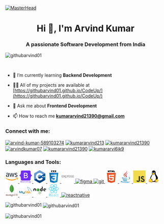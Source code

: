 [![MasterHead](https://media.licdn.com/dms/image/v2/D4D16AQEBNgPvxHrvEQ/profile-displaybackgroundimage-shrink_350_1400/profile-displaybackgroundimage-shrink_350_1400/0/1732952321429?e=1739404800&v=beta&t=ywslPyqIW0Bt___W24Du_8W3dtAgxXpe9Q2HWrouO98)](https://rishavchanda.io)
<h1 align="center">Hi 👋, I'm Arvind Kumar</h1>
<h3 align="center">A passionate Software Development from India</h3>

<p align="left"> <img src="https://komarev.com/ghpvc/?username=githubarvind01&label=Profile%20views&color=0e75b6&style=flat" alt="githubarvind01" /> </p>

<p align="left"> <a href="https://twitter.com/" target="blank"><img src="https://img.shields.io/twitter/follow/?logo=twitter&style=for-the-badge" alt="" /></a> </p>

- 🌱 I’m currently learning **Backend Development**

- 👨‍💻 All of my projects are available at [https://githubarvind01.github.io/CodeUp/](https://githubarvind01.github.io/CodeUp/)

- 💬 Ask me about **Frontend Development**

- 📫 How to reach me **kumararvind21390@gmail.com**

<h3 align="left">Connect with me:</h3>
<p align="left">
<a href="https://linkedin.com/in/arvind-kumar-589103274" target="blank"><img align="center" src="https://raw.githubusercontent.com/rahuldkjain/github-profile-readme-generator/master/src/images/icons/Social/linked-in-alt.svg" alt="arvind-kumar-589103274" height="30" width="40" /></a>
<a href="https://www.codechef.com/users/kumararvind213" target="blank"><img align="center" src="https://cdn.jsdelivr.net/npm/simple-icons@3.1.0/icons/codechef.svg" alt="kumararvind213" height="30" width="40" /></a>
<a href="https://www.hackerrank.com/kumararvind21390" target="blank"><img align="center" src="https://raw.githubusercontent.com/rahuldkjain/github-profile-readme-generator/master/src/images/icons/Social/hackerrank.svg" alt="kumararvind21390" height="30" width="40" /></a>
<a href="https://www.leetcode.com/arvindkumar07" target="blank"><img align="center" src="https://raw.githubusercontent.com/rahuldkjain/github-profile-readme-generator/master/src/images/icons/Social/leet-code.svg" alt="arvindkumar07" height="30" width="40" /></a>
<a href="https://www.hackerearth.com/kumararvind21390" target="blank"><img align="center" src="https://raw.githubusercontent.com/rahuldkjain/github-profile-readme-generator/master/src/images/icons/Social/hackerearth.svg" alt="kumararvind21390" height="30" width="40" /></a>
<a href="https://auth.geeksforgeeks.org/user/kumararvi6ik9" target="blank"><img align="center" src="https://raw.githubusercontent.com/rahuldkjain/github-profile-readme-generator/master/src/images/icons/Social/geeks-for-geeks.svg" alt="kumararvi6ik9" height="30" width="40" /></a>
</p>

<h3 align="left">Languages and Tools:</h3>
<p align="left"> <a href="https://aws.amazon.com" target="_blank" rel="noreferrer"> <img src="https://raw.githubusercontent.com/devicons/devicon/master/icons/amazonwebservices/amazonwebservices-original-wordmark.svg" alt="aws" width="40" height="40"/> </a> <a href="https://getbootstrap.com" target="_blank" rel="noreferrer"> <img src="https://raw.githubusercontent.com/devicons/devicon/master/icons/bootstrap/bootstrap-plain-wordmark.svg" alt="bootstrap" width="40" height="40"/> </a> <a href="https://www.w3schools.com/cpp/" target="_blank" rel="noreferrer"> <img src="https://raw.githubusercontent.com/devicons/devicon/master/icons/cplusplus/cplusplus-original.svg" alt="cplusplus" width="40" height="40"/> </a> <a href="https://www.w3schools.com/css/" target="_blank" rel="noreferrer"> <img src="https://raw.githubusercontent.com/devicons/devicon/master/icons/css3/css3-original-wordmark.svg" alt="css3" width="40" height="40"/> </a> <a href="https://expressjs.com" target="_blank" rel="noreferrer"> <img src="https://raw.githubusercontent.com/devicons/devicon/master/icons/express/express-original-wordmark.svg" alt="express" width="40" height="40"/> </a> <a href="https://www.figma.com/" target="_blank" rel="noreferrer"> <img src="https://www.vectorlogo.zone/logos/figma/figma-icon.svg" alt="figma" width="40" height="40"/> </a> <a href="https://git-scm.com/" target="_blank" rel="noreferrer"> <img src="https://www.vectorlogo.zone/logos/git-scm/git-scm-icon.svg" alt="git" width="40" height="40"/> </a> <a href="https://www.w3.org/html/" target="_blank" rel="noreferrer"> <img src="https://raw.githubusercontent.com/devicons/devicon/master/icons/html5/html5-original-wordmark.svg" alt="html5" width="40" height="40"/> </a> <a href="https://www.java.com" target="_blank" rel="noreferrer"> <img src="https://raw.githubusercontent.com/devicons/devicon/master/icons/java/java-original.svg" alt="java" width="40" height="40"/> </a> <a href="https://developer.mozilla.org/en-US/docs/Web/JavaScript" target="_blank" rel="noreferrer"> <img src="https://raw.githubusercontent.com/devicons/devicon/master/icons/javascript/javascript-original.svg" alt="javascript" width="40" height="40"/> </a> <a href="https://www.linux.org/" target="_blank" rel="noreferrer"> <img src="https://raw.githubusercontent.com/devicons/devicon/master/icons/linux/linux-original.svg" alt="linux" width="40" height="40"/> </a> <a href="https://www.mongodb.com/" target="_blank" rel="noreferrer"> <img src="https://raw.githubusercontent.com/devicons/devicon/master/icons/mongodb/mongodb-original-wordmark.svg" alt="mongodb" width="40" height="40"/> </a> <a href="https://www.mysql.com/" target="_blank" rel="noreferrer"> <img src="https://raw.githubusercontent.com/devicons/devicon/master/icons/mysql/mysql-original-wordmark.svg" alt="mysql" width="40" height="40"/> </a> <a href="https://nodejs.org" target="_blank" rel="noreferrer"> <img src="https://raw.githubusercontent.com/devicons/devicon/master/icons/nodejs/nodejs-original-wordmark.svg" alt="nodejs" width="40" height="40"/> </a> <a href="https://reactjs.org/" target="_blank" rel="noreferrer"> <img src="https://raw.githubusercontent.com/devicons/devicon/master/icons/react/react-original-wordmark.svg" alt="react" width="40" height="40"/> </a> <a href="https://reactnative.dev/" target="_blank" rel="noreferrer"> <img src="https://reactnative.dev/img/header_logo.svg" alt="reactnative" width="40" height="40"/> </a> </p>

<p><img align="left" src="https://github-readme-stats.vercel.app/api/top-langs?username=githubarvind01&show_icons=true&locale=en&layout=compact" alt="githubarvind01" /></p>

<p>&nbsp;<img align="center" src="https://github-readme-stats.vercel.app/api?username=githubarvind01&show_icons=true&locale=en" alt="githubarvind01" /></p>

<p><img align="center" src="https://github-readme-streak-stats.herokuapp.com/?user=githubarvind01&" alt="githubarvind01" /></p>
